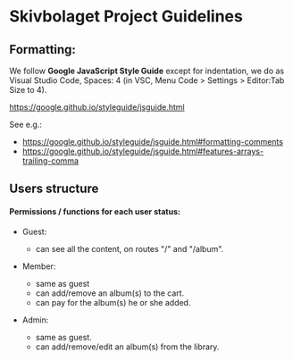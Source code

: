 # Skivbolaget Project Guidelines

## Formatting:
We follow **Google JavaScript Style Guide** except for indentation, we do as Visual Studio Code, Spaces: 4 (in VSC, Menu Code > Settings > Editor:Tab Size to 4).

https://google.github.io/styleguide/jsguide.html

See e.g.:
* https://google.github.io/styleguide/jsguide.html#formatting-comments
* https://google.github.io/styleguide/jsguide.html#features-arrays-trailing-comma

## Users structure

#### Permissions / functions for each user status:

- Guest:
  * can see all the content, on routes "/" and "/album".

- Member:
  * same as guest
  * can add/remove an album(s) to the cart.
  * can pay for the album(s) he or she added.
  
- Admin:
  * same as guest.
  * can add/remove/edit an album(s) from the library.
  
